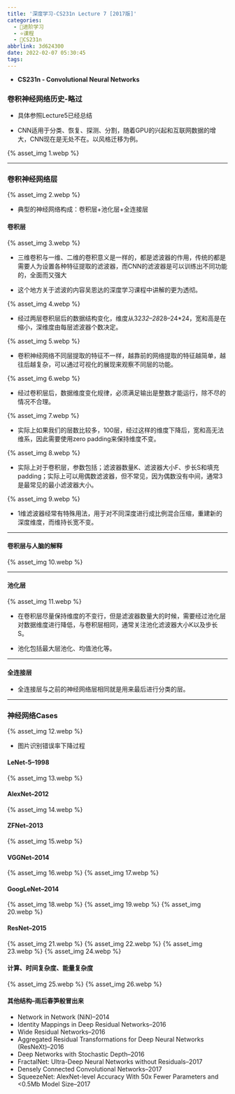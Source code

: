 ```yaml
---
title: '深度学习-CS231n Lecture 7 [2017版]'
categories:
  - 🌙进阶学习
  - ⭐课程
  - 💫CS231n
abbrlink: 3d624300
date: 2022-02-07 05:30:45
tags:
---
```


- **CS231n - Convolutional Neural Networks**

### 卷积神经网络历史-略过

- 具体参照Lecture5已经总结

- CNN适用于分类、恢复、探测、分割，随着GPU的兴起和互联网数据的增大，CNN现在是无处不在。以风格迁移为例。

{% asset_img 1.webp %}

<!--more-->

***

### 卷积神经网络层

{% asset_img 2.webp %}

- 典型的神经网络构成：卷积层+池化层+全连接层

#### 卷积层

{% asset_img 3.webp %}

- 三维卷积与一维、二维的卷积意义是一样的，都是滤波器的作用，传统的都是需要人为设置各种特征提取的滤波器，而CNN的滤波器是可以训练出不同功能的，全面而又强大

- 这个地方关于滤波的内容吴恩达的深度学习课程中讲解的更为透彻。

{% asset_img 4.webp %}

- 经过两层卷积层后的数据结构变化，维度从32*32–28*28–24*24，宽和高是在缩小，深维度由每层滤波器个数决定。

{% asset_img 5.webp %}

- 卷积神经网络不同层提取的特征不一样，越靠前的网络提取的特征越简单，越往后越复杂，可以通过可视化的展现来观察不同层的功能。

{% asset_img 6.webp %}

- 经过卷积层后，数据维度变化规律，必须满足输出是整数才能运行，除不尽的情况不合理。

{% asset_img 7.webp %}

- 实际上如果我们的层数比较多，100层，经过这样的维度下降后，宽和高无法维系，因此需要使用zero padding来保持维度不变。

{% asset_img 8.webp %}

- 实际上对于卷积层，参数包括；滤波器数量K、滤波器大小F、步长S和填充padding；实际上可以用偶数滤波器，但不常见，因为偶数没有中间，通常3是最常见的最小滤波器大小。

{% asset_img 9.webp %}

- 1维滤波器经常有特殊用法，用于对不同深度进行成比例混合压缩，重建新的深度维度，而维持长宽不变。

***

#### 卷积层与人脑的解释

{% asset_img 10.webp %}

***

#### 池化层

{% asset_img 11.webp %}

- 在卷积层尽量保持维度的不变行，但是滤波器数量大的时候，需要经过池化层对数据维度进行降低，与卷积层相同，通常关注池化滤波器大小K以及步长S。

- 池化包括最大层池化、均值池化等。

***

#### 全连接层

- 全连接层与之前的神经网络层相同就是用来最后进行分类的层。

***

### 神经网络Cases

{% asset_img 12.webp %}

- 图片识别错误率下降过程

#### LeNet-5–1998

{% asset_img 13.webp %}

#### AlexNet–2012

{% asset_img 14.webp %}

#### ZFNet–2013

{% asset_img 15.webp %}

#### VGGNet–2014

{% asset_img 16.webp %}
{% asset_img 17.webp %}

#### GoogLeNet–2014

{% asset_img 18.webp %}
{% asset_img 19.webp %}
{% asset_img 20.webp %}

#### ResNet–2015

{% asset_img 21.webp %}
{% asset_img 22.webp %}
{% asset_img 23.webp %}
{% asset_img 24.webp %}

#### 计算、时间复杂度、能量复杂度

{% asset_img 25.webp %}
{% asset_img 26.webp %}

#### 其他结构–雨后春笋般冒出来

- Network in Network (NiN)–2014
- Identity Mappings in Deep Residual Networks–2016
- Wide Residual Networks–2016
- Aggregated Residual Transformations for Deep Neural Networks (ResNeXt)–2016
- Deep Networks with Stochastic Depth–2016
- FractalNet: Ultra-Deep Neural Networks without Residuals–2017
- Densely Connected Convolutional Networks–2017
- SqueezeNet: AlexNet-level Accuracy With 50x Fewer Parameters and <0.5Mb Model Size–2017
